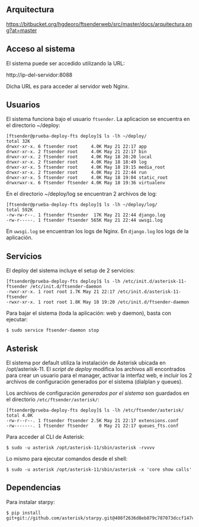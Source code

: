 Arquitectura
------------

https://bitbucket.org/hgdeoro/ftsenderweb/src/master/docs/arquitectura.png?at=master

Acceso al sistema
-----------------

El sistema puede ser accedido utilizando la URL:

http://ip-del-servidor:8088

Dicha URL es para acceder al servidor web Nginx.

Usuarios
--------

El sistema funciona bajo el usuario `ftsender`. La aplicacion se encuentra en el directorio ~/deploy:

    [ftsender@prueba-deploy-fts deploy]$ ls -lh ~/deploy/
    total 32K
    drwxr-xr-x. 6 ftsender root     4.0K May 21 22:17 app
    drwxr-xr-x. 2 ftsender root     4.0K May 21 22:17 bin
    drwxr-xr-x. 2 ftsender root     4.0K May 18 20:20 local
    drwxr-xr-x. 2 ftsender root     4.0K May 18 18:49 log
    drwxr-xr-x. 5 ftsender root     4.0K May 18 19:15 media_root
    drwxr-xr-x. 2 ftsender root     4.0K May 21 22:44 run
    drwxr-xr-x. 5 ftsender root     4.0K May 18 19:04 static_root
    drwxrwxr-x. 6 ftsender ftsender 4.0K May 18 19:36 virtualenv

En el directorio ~/deploy/log se encuentran 2 archivos de log:

    [ftsender@prueba-deploy-fts deploy]$ ls -lh ~/deploy/log/
    total 592K
    -rw-rw-r--. 1 ftsender ftsender  17K May 21 22:44 django.log
    -rw-r-----. 1 ftsender ftsender 565K May 21 22:44 uwsgi.log

En `uwsgi.log` se encuentran los logs de Nginx. En `django.log` los logs de la aplicación.

Servicios
---------

El deploy del sistema incluye el setup de 2 servicios:

    [ftsender@prueba-deploy-fts deploy]$ ls -lh /etc/init.d/asterisk-11-ftsender /etc/init.d/ftsender-daemon 
    -rwxr-xr-x. 1 root root 1.7K May 21 22:17 /etc/init.d/asterisk-11-ftsender
    -rwxr-xr-x. 1 root root 1.8K May 18 19:20 /etc/init.d/ftsender-daemon

Para bajar el sistema (toda la aplicación: web y daemon), basta con ejecutar:

    $ sudo service ftsender-daemon stop

Asterisk
--------

El sistema por default utiliza la instalación de Asterisk ubicada en /opt/asterisk-11.
El *script de deploy* modifica los archivos allí encontrados para crear un usuario
para el manager, activar la interfaz web, e incluir los 2 archivos de configuración
generados por el sistema (dialplan y queues).

Los archivos de configuración *generados por el sistema* son
guardados en el directorio `/etc/ftsender/asterisk/`:

    [ftsender@prueba-deploy-fts deploy]$ ls -lh /etc/ftsender/asterisk/
    total 4.0K
    -rw-r--r--. 1 ftsender ftsender 2.5K May 21 22:17 extensions.conf
    -rw-------. 1 ftsender ftsender    0 May 21 22:17 queues_fts.conf

Para acceder al CLI de Asterisk:

    $ sudo -u asterisk /opt/asterisk-11/sbin/asterisk -rvvvv

Lo mismo para ejecutar comandos desde el shell:

    $ sudo -u asterisk /opt/asterisk-11/sbin/asterisk -x 'core show calls'






Dependencias
------------

Para instalar starpy:

    $ pip install git+git://github.com/asterisk/starpy.git@408f2636d8eb879c787073dccf147cc5fe734cba
